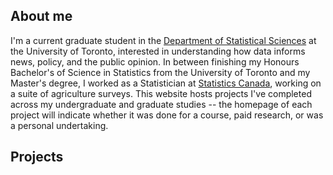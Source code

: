 ## About me
I'm a current graduate student in the [Department of Statistical Sciences](https://www.statistics.utoronto.ca/) at the University of Toronto, interested in understanding how data informs news, policy, and the public opinion. In between finishing my Honours Bachelor's of Science in Statistics from the University of Toronto and my Master's degree, I worked as a Statistician at [Statistics Canada](https://www.statcan.gc.ca/en), working on a suite of agriculture surveys. This website hosts projects I've completed across my undergraduate and graduate studies -- the homepage of each project will indicate whether it was done for a course, paid research, or was a personal undertaking. 

## Projects

